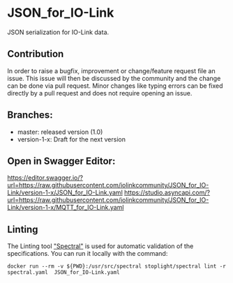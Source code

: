 # JSON_for_IO-Link

JSON serialization for IO-Link data.

## Contribution

In order to raise a bugfix, improvement or change/feature request file an issue. This issue will then be discussed by the community and the change can be done via pull request. Minor changes like typing errors can be fixed directly by a pull request and does not require opening an issue.

## Branches:
  - master: released version (1.0)
  - version-1-x: Draft for the next version

## Open in Swagger Editor:  
  https://editor.swagger.io/?url=https://raw.githubusercontent.com/iolinkcommunity/JSON_for_IO-Link/version-1-x/JSON_for_IO-Link.yaml
  https://studio.asyncapi.com/?url=https://raw.githubusercontent.com/iolinkcommunity/JSON_for_IO-Link/version-1-x/MQTT_for_IO-Link.yaml

## Linting

The Linting tool ["Spectral"](https://stoplight.io/open-source/spectral) is used for automatic validation of the specifications.
You can run it locally with the command:

```docker run --rm -v ${PWD}:/usr/src/spectral stoplight/spectral lint -r spectral.yaml  JSON_for_IO-Link.yaml ```

